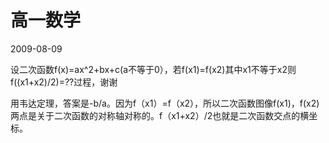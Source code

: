 # 高一数学
2009-08-09


设二次函数f(x)=ax^2+bx+c(a不等于0），若f(x1)=f(x2)其中x1不等于x2则f((x1+x2)/2)=??过程，谢谢


用韦达定理，答案是-b/a。因为f（x1）=f（x2），所以二次函数图像f(x1)，f(x2)两点是关于二次函数的对称轴对称的。f（x1+x2）/2也就是二次函数交点的横坐标。
